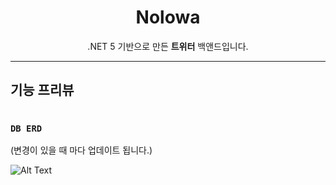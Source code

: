 <h1 align="center">
    Nolowa
</h1>

<p align="center">
  .NET 5 기반으로 만든 <b>트위터</b> 백앤드입니다. 
</p>

-------

## 기능 프리뷰 
#
### `DB ERD`

(변경이 있을 때 마다 업데이트 됩니다.)


![Alt Text](https://user-images.githubusercontent.com/32666657/180136431-e94f002c-6d85-46df-bcf6-854d5b7bdf3b.png)
